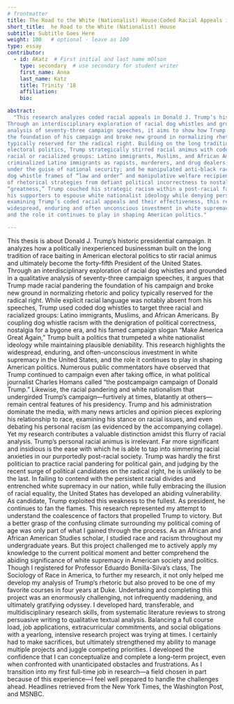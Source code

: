 ```yaml
---
# frontmatter
title: The Road to the White (Nationalist) House:Coded Racial Appeals in Donald Trump’s Presidential Campaign
short_title:  he Road to the White (Nationalist) House
subtitle: Subtitle Goes Here
weight: 100   # optional - leave as 100
type: essay
contributor:
  - id: AKatz  # First initial and last name mOlson
    type: secondary  # use secondary for student writer
    first_name: Anna  
    last_name: Katz
    title: Trinity '18
    affiliation: 
    bio: 

abstract:
  "This research analyzes coded racial appeals in Donald J. Trump’s historic presidential campaign.
Through an interdisciplinary exploration of racial dog whistles and grounded in a qualitative
analysis of seventy-three campaign speeches, it aims to show how Trump made racial pandering
the foundation of his campaign and broke new ground in normalizing rhetoric and policy
typically reserved for the radical right. Building on the long tradition of race baiting in American
electoral politics, Trump strategically stirred racial animus with coded appeals targeting three
racial or racialized groups: Latino immigrants, Muslims, and African Americans. He
criminalized Latino immigrants as rapists, murderers, and drug dealers; he justified Islamophobia
under the guise of national security; and he manipulated anti-black racism through the abiding
dog whistle frames of “law and order” and manipulative welfare recipients. Drawing on a variety
of rhetorical strategies from defiant political incorrectness to nostalgia for former American
“greatness,” Trump couched his strategic racism within a post-racial façade, enabling him and
his supporters to espouse white nationalist ideology while denying personal racism. Through
examining Trump’s coded racial appeals and their effectiveness, this research highlights the
widespread, enduring and often unconscious investment in white supremacy in the United States,
and the role it continues to play in shaping American politics."

---
```


This thesis is about Donald J. Trump’s historic presidential campaign. It analyzes
how a politically inexperienced businessman built on the long tradition of race baiting in
American electoral politics to stir racial animus and ultimately become the forty-fifth
President of the United States. Through an interdisciplinary exploration of racial dog
whistles and grounded in a qualitative analysis of seventy-three campaign speeches, it
argues that Trump made racial pandering the foundation of his campaign and broke new
ground in normalizing rhetoric and policy typically reserved for the radical right. While
explicit racial language was notably absent from his speeches, Trump used coded dog
whistles to target three racial and racialized groups: Latino immigrants, Muslims, and
African Americans. By coupling dog whistle racism with the denigration of political
correctness, nostalgia for a bygone era, and his famed campaign slogan “Make America
Great Again,” Trump built a politics that trumpeted a white nationalist ideology while
maintaining plausible deniability. This research highlights the widespread, enduring, and
often-unconscious investment in white supremacy in the United States, and the role it
continues to play in shaping American politics.
Numerous public commentators have observed that Trump continued to campaign
even after taking office, in what political journalist Charles Homans called “the postcampaign
campaign of Donald Trump.” Likewise, the racial pandering and white
nationalism that undergirded Trump’s campaign—furtively at times, blatantly at others—
remain central features of his presidency. Trump and his administration dominate the
media, with many news articles and opinion pieces exploring his relationship to race,
examining his stance on racial issues, and even debating his personal racism (as
evidenced by the accompanying collage). Yet my research contributes a valuable
distinction amidst this flurry of racial analysis. Trump’s personal racial animus is
irrelevant. Far more significant and insidious is the ease with which he is able to tap into
simmering racial anxieties in our purportedly post-racial society. Trump was hardly the
first politician to practice racial pandering for political gain, and judging by the recent
surge of political candidates on the radical right, he is unlikely to be the last. In failing to
contend with the persistent racial divides and entrenched white supremacy in our nation,
while fully embracing the illusion of racial equality, the United States has developed an
abiding vulnerability. As candidate, Trump exploited this weakness to the fullest. As
president, he continues to fan the flames.
This research represented my attempt to understand the coalescence of factors that
propelled Trump to victory. But a better grasp of the confusing climate surrounding my
political coming of age was only part of what I gained through the process. As an African
and African American Studies scholar, I studied race and racism throughout my
undergraduate years. But this project challenged me to actively apply my knowledge to
the current political moment and better comprehend the abiding significance of white
supremacy in American society and politics. Though I registered for Professor Eduardo
Bonilla-Silva’s class, The Sociology of Race in America, to further my research, it not
only helped me develop my analysis of Trump’s rhetoric but also proved to be one of my
favorite courses in four years at Duke.
Undertaking and completing this project was an enormously challenging, not
infrequently maddening, and ultimately gratifying odyssey. I developed hard,
transferable, and multidisciplinary research skills, from systematic literature reviews to
strong persuasive writing to qualitative textual analysis. Balancing a full course load, job
applications, extracurricular commitments, and social obligations with a yearlong,
intensive research project was trying at times. I certainly had to make sacrifices, but
ultimately strengthened my ability to manage multiple projects and juggle competing
priorities. I developed the confidence that I can conceptualize and complete a long-term
project, even when confronted with unanticipated obstacles and frustrations. As I
transition into my first full-time job in research—a field chosen in part because of this
experience—I feel well prepared to handle the challenges ahead.
Headlines retrieved from the New York Times, the Washington Post, and MSNBC.

